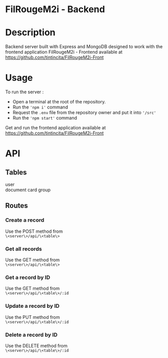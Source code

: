 # FilRougeM2i - Backend

# Description

Backend server built with Express and MongoDB designed to work with the frontend application FilRougeM2i - Frontend available at https://github.com/tintincita/FilRougeM2i-Front

# Usage

To run the server : 

- Open a terminal at the root of the repository.  
- Run the `'npm i'` command
- Request the `.env` file from the repository owner and put it into `'/src'`
- Run the `'npm start'` command

Get and run the frontend application available at https://github.com/tintincita/FilRougeM2i-Front

# API 

## Tables
user  
document
card
group

## Routes
### Create a record  
Use the POST method from  
`\<server\>/api/\<table\>`

### Get all records
Use the GET method from   
`\<server\>/api/\<table\>`

### Get a record by ID
Use the GET method from  
`\<server\>/api/\<table\>/:id`

### Update a record by ID
Use the PUT method from  
`\<server\>/api/\<table\>/:id`

### Delete a record by ID
Use the DELETE method from  
`\<server\>/api/\<table\>/:id`
